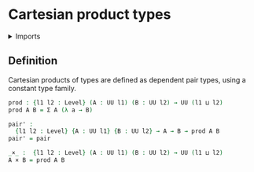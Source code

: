 #  Cartesian product types

<details><summary>Imports</summary>
```agda
{-# OPTIONS --safe #-}
module foundation-core.cartesian-product-types where
open import foundation-core.dependent-pair-types
open import foundation-core.universe-levels
```
</details>

## Definition

Cartesian products of types are defined as dependent pair types, using a constant type family.

```agda
prod : {l1 l2 : Level} (A : UU l1) (B : UU l2) → UU (l1 ⊔ l2)
prod A B = Σ A (λ a → B)

pair' :
  {l1 l2 : Level} {A : UU l1} {B : UU l2} → A → B → prod A B
pair' = pair

_×_ :  {l1 l2 : Level} (A : UU l1) (B : UU l2) → UU (l1 ⊔ l2)
A × B = prod A B
```
